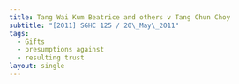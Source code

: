 ```yaml
---
title: Tang Wai Kum Beatrice and others v Tang Chun Choy
subtitle: "[2011] SGHC 125 / 20\_May\_2011"
tags:
  - Gifts
  - presumptions against
  - resulting trust
layout: single
---
```



